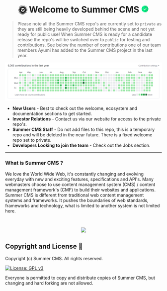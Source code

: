 <h1 align="center">🌞 Welcome to Summer CMS <img src="/assets/images/check.png" height="24" alt="summer cms" /></h1>

> Please note all the Summer CMS repo's are currently set to `private` as they are still being heavily developed behind the scene and not yet ready for public use! When Summer CMS is ready for a candidate release the repo's will be switched over to `public` for testing and contributions. See below the number of contributions one of our team members Ayumi has added to the Summer CMS project in the last year.

<p align="center">
  <img src="https://github.com/Summer-CMS-Modules/sc-vendor-packages-browser-svg-icons/blob/master/assets/images/commits.png"/>
</p>

* **New Users** - Best to check out the welcome, ecosystem and documentation sections to get started.
* **Investor Relations** - Contact us via our website for access to the private repo's.
* **Summer CMS Staff** - Do not add files to this repo, this is a temporary repo and will be deleted in the near future. There is a fixed welcome repo set to private.
* **Developers Looking to join the team** - Check out the Jobs section.

<hr/>

<h3>What is Summer CMS ?</h3>

We love the World Wide Web, it's constantly changing and evolving everyday with new and exciting features, specifications and API's. Many webmasters choose to use content management system (CMS) / content management framework's (CMF) to build their websites and applications. Summer CMS is different from traditional web content management systems and frameworks. It pushes the boundaries of web standards, frameworks and technology, what is limited to another system is not limited here.

<br>

<p align="center"><img src="https://github.com/Summer-CMS/TEMP-Welcome-Screen/blob/master/assets/images/summer-cms.gif"></p>

## Copyright and License 📄

Copyright (c) Summer CMS. All rights reserved.

[![License: GPL v3](https://img.shields.io/badge/License-GPLv3-blue.svg)](https://www.gnu.org/licenses/gpl-3.0)

Everyone is permitted to copy and distribute copies of Summer CMS, but changing and hard forking are not allowed.
